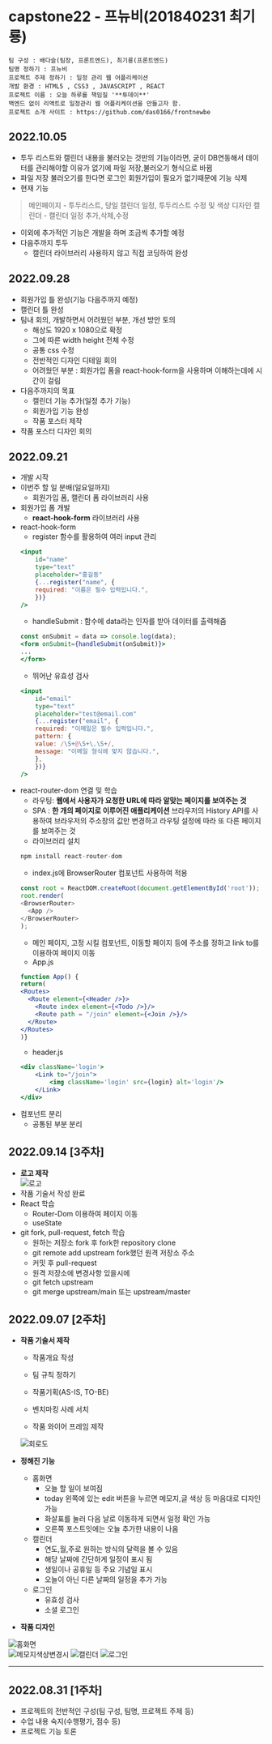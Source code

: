 # capstone22 - 프뉴비(201840231 최기룡)
    팀 구성 : 배다슬(팀장, 프론트엔드), 최기룡(프론트엔드)
    팀명 정하기 : 프뉴비
    프로젝트 주제 정하기 : 일정 관리 웹 어플리케이션
    개발 환경 : HTML5 , CSS3 , JAVASCRIPT , REACT
    프로젝트 이름 : 오늘 하루를 책임질 '**투데이**'
    백엔드 없이 리액트로 일정관리 웹 어플리케이션을 만들고자 함.
    프로젝트 소개 사이트 : https://github.com/das0166/frontnewbe

## 2022.10.05
+ 투두 리스트와 캘린더 내용을 불러오는 것만의 기능이라면, 굳이 DB연동해서 데이터를 관리해야할 이유가 없기에 파일 저장,불러오기 형식으로 바뀜
+ 파일 저장 불러오기를 한다면 로그인 회원가입이 필요가 없기때문에 기능 삭제
+ 현재 기능
> 메인페이지 - 투두리스트, 당일 캘린더 일정, 투두리스트 수정 및 색상 디자인
> 캘린더 - 캘린더 일정 추가,삭제,수정
+ 이외에 추가적인 기능은 개발을 하며 조금씩 추가할 예정
+ 다음주까지 투두
    + 캘린더 라이브러리 사용하지 않고 직접 코딩하여 완성

## 2022.09.28
+ 회원가입 틀 완성(기능 다음주까지 예정)
+ 캘린더 틀 완성
+ 팀내 회의, 개발하면서 어려웠던 부분, 개선 방안 토의
    + 해상도 1920 x 1080으로 확정
    + 그에 따른 width height 전체 수정
    + 공통 css 수정
    + 전반적인 디자인 디테일 회의
    + 어려웠던 부분 : 회원가입 폼을 react-hook-form을 사용하며 이해하는데에 시간이 걸림
+ 다음주까지의 목표
    + 캘린더 기능 추가(일정 추가 기능)
    + 회원가입 기능 완성
    + 작품 포스터 제작
+ 작품 포스터 디자인 회의
## 2022.09.21
+ 개발 시작
+ 이번주 할 일 분배(일요일까지)
    + 회원가입 폼, 캘린더 폼 라이브러리 사용
+ 회원가입 폼 개발
    + **react-hook-form** 라이브러리 사용
+ react-hook-form
    + register 함수를 활용하여 여러 input 관리
    ```jsx
    <input
        id="name"
        type="text"
        placeholder="홍길동"
        {...register("name", {
        required: "이름은 필수 입력입니다.",
        })}
    />
    ```
    + handleSubmit : 함수에 data라는 인자를 받아 데이터를 출력해줌
    ```jsx
    const onSubmit = data => console.log(data);
    <form onSubmit={handleSubmit(onSubmit)}>
    ...
    </form>
    ```
    + 뛰어난 유효성 검사
    ```jsx
    <input
        id="email"
        type="text"
        placeholder="test@email.com"
        {...register("email", {
        required: "이메일은 필수 입력입니다.",
        pattern: {
        value: /\S+@\S+\.\S+/,
        message: "이메일 형식에 맞지 않습니다.",
        },
        })}
    />
    ```
+ react-router-dom 연결 및 학습
    + 라우팅: **웹에서 사용자가 요청한 URL에 따라 알맞는 페이지를 보여주는 것**
    + SPA : **한 개의 페이지로 이루어진 애플리케이션**
    브라우저의 History API를 사용하여 브라우저의 주소창의 값만 변경하고 라우팅 설정에 따라 또 다른 페이지를 보여주는 것
    + 라이브러리 설치
    ```jsx
    npm install react-router-dom
    ```
    + index.js에 BrowserRouter 컴포넌트 사용하여 적용
    ```javascript
    const root = ReactDOM.createRoot(document.getElementById('root'));
    root.render(
    <BrowserRouter>
      <App />
    </BrowserRouter>
    );
    ```
    + 메인 페이지, 고정 시킬 컴포넌트, 이동할 페이지 등에 주소를 정하고 link to를 이용하여 페이지 이동
    + App.js
    ```jsx
    function App() {
    return(
    <Routes>
      <Route element={<Header />}>
        <Route index element={<Todo />}/>
        <Route path = "/join" element={<Join />}/>
      </Route>
    </Routes>
    )}
    ```
    + header.js
    ```jsx
    <div className='login'>
        <Link to="/join">
            <img className='login' src={login} alt='login'/>
        </Link>
    </div>
    ```
+ 컴포넌트 분리
    + 공통된 부분 분리
## 2022.09.14 [3주차]
+ **로고 제작**  
![로고](./img/logo.png)
+ 작품 기술서 작성 완료
+ React 학습
    + Router-Dom 이용하여 페이지 이동
    + useState
+ git fork, pull-request, fetch 학습
    + 원하는 저장소 fork 후 fork한 repository clone
    + git remote add upstream fork했던 원격 저장소 주소
    + 커밋 후 pull-request
    + 원격 저장소에 변경사항 있을시에
    + git fetch upstream
    + git merge upstream/main 또는 upstream/master

## 2022.09.07 [2주차]
+ **작품 기술서 제작**
    + 작품개요 작성
    + 팀 규칙 정하기  

    + 작품기획(AS-IS, TO-BE)
    + 벤치마킹 사례 서치
    + 작품 와이어 프레임 제작  

    ![회로도](./img/schematic.png)
      
+ **정해진 기능**
    + 홈화면
        + 오늘 할 일이 보여짐
        + today 왼쪽에 있는 edit 버튼을 누르면 메모지,글 색상 등 마음대로 디자인 가능
        + 화살표를 눌러 다음 날로 이동하게 되면서 일정 확인 가능
        + 오른쪽 포스트잇에는 오늘 추가한 내용이 나옴  
    + 캘린더
        + 연도,월,주로 원하는 방식의 달력을 볼 수 있음
        + 해당 날짜에 간단하게 일정이 표시 됨
        + 생일이나 공휴일 등 주요 기념일 표시
        + 오늘이 아닌 다른 날짜의 일정을 추가 가능
    + 로그인
        + 유효성 검사
        + 소셜 로그인
+ **작품 디자인**  

![홈화면](./img/home.png)  
![메모지색상변경시](./img/home_change.png)
![캘린더](./img/calendar.png)
![로그인](./img/login.png)  



___
## 2022.08.31 [1주차]

+ 프로젝트의 전반적인 구성(팀 구성, 팀명, 프로젝트 주제 등)
+ 수업 내용 숙지(수행평가, 점수 등)
+ 프로젝트 기능 토론

